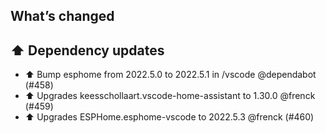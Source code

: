 ## What’s changed

## ⬆️ Dependency updates

- ⬆️ Bump esphome from 2022.5.0 to 2022.5.1 in /vscode @dependabot (#458)
- ⬆️ Upgrades keesschollaart.vscode-home-assistant to 1.30.0 @frenck (#459)
- ⬆️ Upgrades ESPHome.esphome-vscode to 2022.5.3 @frenck (#460)
